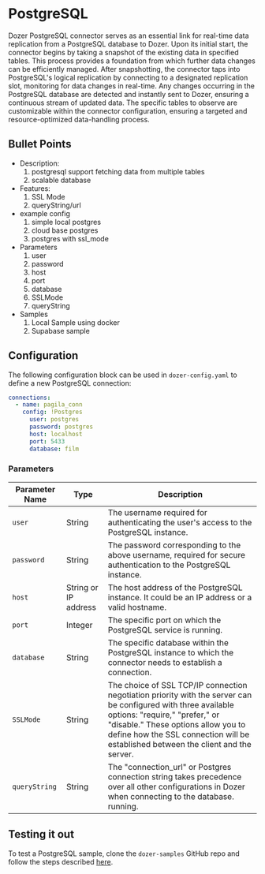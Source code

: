 # PostgreSQL

Dozer PostgreSQL connector serves as an essential link for real-time data replication from a PostgreSQL database to Dozer. Upon its initial start, the connector begins by taking a snapshot of the existing data in specified tables. This process provides a foundation from which further data changes can be efficiently managed. After snapshotting, the connector taps into PostgreSQL's logical replication by connecting to a designated replication slot, monitoring for data changes in real-time. Any changes occurring in the PostgreSQL database are detected and instantly sent to Dozer, ensuring a continuous stream of updated data. The specific tables to observe are customizable within the connector configuration, ensuring a targeted and resource-optimized data-handling process.

## Bullet Points

* Description:
  1. postgresql support fetching data from multiple tables
  2. scalable database
* Features:
  1. SSL Mode
  2. queryString/url
* example config
  1. simple local postgres
  2. cloud base postgres
  3. postgres with ssl_mode
* Parameters
  1. user
  2. password
  3. host
  4. port
  5. database
  6. SSLMode
  7. queryString
* Samples
  1. Local Sample using docker
  2. Supabase sample
## Configuration

The following configuration block can be used in `dozer-config.yaml` to define a new PostgreSQL connection:

```yaml
connections:
  - name: pagila_conn
    config: !Postgres
      user: postgres
      password: postgres
      host: localhost
      port: 5433
      database: film
```

### Parameters

| **Parameter Name** | **Type**       | **Description**                                                                                                                                                                                                                                                       |
| ------------------------ | -------------------- | --------------------------------------------------------------------------------------------------------------------------------------------------------------------------------------------------------------------------------------------------------------------------- |
| `user`                 | String               | The username required for authenticating the user's access to the PostgreSQL instance.                                                                                                                                                                                      |
| `password`             | String               | The password corresponding to the above username, required for secure authentication to the PostgreSQL instance.                                                                                                                                                            |
| `host`                 | String or IP address | The host address of the PostgreSQL instance. It could be an IP address or a valid hostname.                                                                                                                                                                                 |
| `port`                 | Integer              | The specific port on which the PostgreSQL service is running.                                                                                                                                                                                                               |
| `database`             | String               | The specific database within the PostgreSQL instance to which the connector needs to establish a connection.                                                                                                                                                                |
| `SSLMode`              | String               | The choice of SSL TCP/IP connection negotiation priority with the server can be configured with three available options: "require," "prefer," or "disable." These options allow you to define how the SSL connection will be established between the client and the server. |
| `queryString`          | String               | The "connection_url" or Postgres connection string takes precedence over all other configurations in Dozer when connecting to the database. running.                                                                                                                        |

## Testing it out

To test a PostgreSQL sample, clone the `dozer-samples` GitHub repo and follow the steps described [here](https://github.com/getdozer/dozer-samples/tree/main/connectors/postgres).
